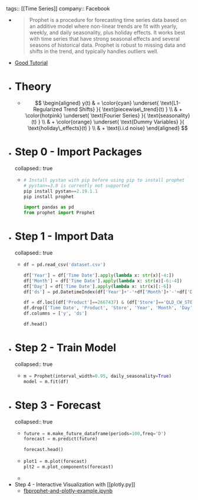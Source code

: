 tags:: [[Time Series]]
company:: Facebook

- > Prophet is a procedure for forecasting time series data based on an additive model where non-linear trends are fit with yearly, weekly, and daily seasonality, plus holiday effects. It works best with time series that have strong seasonal effects and several seasons of historical data. Prophet is robust to missing data and shifts in the trend, and typically handles outliers well.
- [Good Tutorial](https://youtu.be/KvLG1uTC-KU)
- # Theory
	- $$
	  \begin{aligned}
	  y(t) 
	  & = \color{cyan} \underset{
	  	\text{L1-Regularized Trend Shifts}
	  	}{
	  	\text{piecewise\_trend}(t)
	  	} \\
	  & + \color{hotpink} \underset{
	  	\text{Fourier Series}
	    }{
	    \text{seasonality}(t)
	    } \\
	  & + \color{orange} \underset{
	  	\text{Dummy Variables}
	  	}{
	  	\text{holiday\_effects}(t)	
	  	} \\
	  & + \text{i.i.d noise}
	  \end{aligned}
	  $$
- # Step 0 - Import Packages
  collapsed:: true
	- ```python
	  # Install pystan with pip before using pip to install prophet
	  # pystan>=3.0 is currently not supported
	  pip install pystan==2.19.1.1
	  pip install prophet
	  
	  import pandas as pd
	  from prophet import Prophet
	  ```
- # Step 1 - Import Data
  collapsed:: true
	- ```python
	  df = pd.read_csv('dataset.csv')
	  
	  df['Year'] = df['Time Date'].apply(lambda x: str(x)[-4:])
	  df['Month'] = df['Time Date'].apply(lambda x: str(x)[-6:-4])
	  df['Day'] = df['Time Date'].apply(lambda x: str(x)[:-6])
	  df['ds'] = pd.DatetimeIndex(df['Year']+'-'+df['Month']+'-'+df['Day'])
	  
	  df = df.loc[(df['Product']==2667437) & (df['Store']=='QLD_CW_ST0203')]
	  df.drop(['Time Date', 'Product', 'Store', 'Year', 'Month', 'Day'], axis=1, inplace=True)
	  df.columns = ['y', 'ds']
	  
	  df.head()
	  ```
- # Step 2 - Train Model
  collapsed:: true
	- ```python
	  m = Prophet(interval_width=0.95, daily_seasonality=True)
	  model = m.fit(df)
	  ```
- # Step 3 - Forecast
  collapsed:: true
	- ```python
	  future = m.make_future_dataframe(periods=100,freq='D')
	  forecast = m.predict(future)
	  
	  forecast.head()
	  ```
	- ```python
	  plot1 = m.plot(forecast)
	  plt2 = m.plot_components(forecast)
	  ```
	-
- Step 4 - Interactive Visualization with [[plotly.py]]
	- [fbprophet-and-plotly-example.ipynb](../assets/fbprophet-and-plotly-example_1657307394127_0.ipynb)
